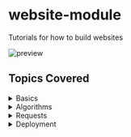 # website-module
Tutorials for how to build websites

![preview](https://github.com/jamangi/website-module/blob/master/lessons/0/images/preview.gif)

## Topics Covered 
<details>
 <summary>Basics</summary>
HTML
CSS
Javascript
Python
</details>
<details>
 <summary>Algorithms</summary>
Loops
Lists
Dictionaries
</details>
<details>
 <summary>Requests</summary>
APIs
AJAX
</details>
<details>
 <summary>Deployment</summary>
Github Pages
Digital Ocean Droplets
Nginx
Let's encrypt SSL
</details>